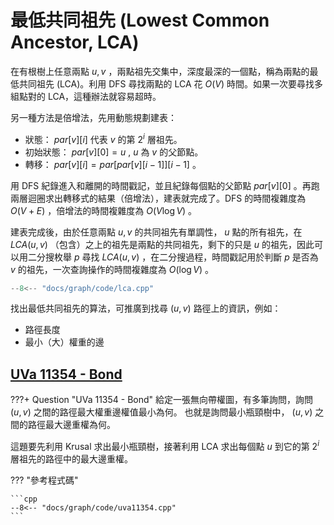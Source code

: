 # 最低共同祖先 (Lowest Common Ancestor, LCA)

在有根樹上任意兩點 $u,v$ ，兩點祖先交集中，深度最深的一個點，稱為兩點的最低共同祖先 (LCA)。利用 DFS 尋找兩點的 LCA 花 $O(V)$ 時間。如果一次要尋找多組點對的 LCA，這種辦法就容易超時。

另一種方法是倍增法，先用動態規劃建表：

- 狀態： $par[v][i]$ 代表 $v$ 的第 $2^i$ 層祖先。
- 初始狀態： $par[v][0]=u$ , $u$ 為 $v$ 的父節點。
- 轉移： $par[v][i]=par[par[v][i-1]][i-1]$ 。

用 DFS 紀錄進入和離開的時間戳記，並且紀錄每個點的父節點 $par[v][0]$ 。再跑兩層迴圈求出轉移式的結果（倍增法），建表就完成了。DFS 的時間複雜度為 $O(V+E)$ ，倍增法的時間複雜度為 $O(V\log V)$ 。

建表完成後，由於任意兩點 $u,v$ 的共同祖先有單調性， $u$ 點的所有祖先，在 $LCA(u,v)$ （包含）之上的祖先是兩點的共同祖先，剩下的只是 $u$ 的祖先，因此可以用二分搜枚舉 $p$ 尋找 $LCA(u,v)$ ，在二分搜過程，時間戳記用於判斷 $p$ 是否為 $v$ 的祖先，一次查詢操作的時間複雜度為 $O(\log V)$ 。

```cpp
--8<-- "docs/graph/code/lca.cpp"
```

找出最低共同祖先的算法，可推廣到找尋 $(u,v)$ 路徑上的資訊，例如：

- 路徑長度
- 最小（大）權重的邊

##  [UVa 11354 - Bond](https://onlinejudge.org/external/113/11354.pdf) 

???+ Question "UVa 11354 - Bond"
    給定一張無向帶權圖，有多筆詢問，詢問 $(u,v)$ 之間的路徑最大權重邊權值最小為何。
    也就是詢問最小瓶頸樹中， $(u,v)$ 之間的路徑最大邊重權為何。

這題要先利用 Krusal 求出最小瓶頸樹，接著利用 LCA 求出每個點 $u$ 到它的第 $2^i$ 層祖先的路徑中的最大邊重權。

??? "參考程式碼"

    ```cpp
    --8<-- "docs/graph/code/uva11354.cpp"
    ```
